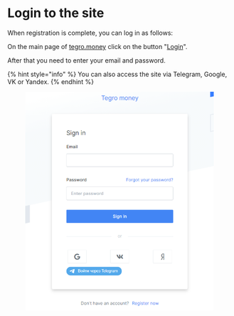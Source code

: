 # Login to the site

When registration is complete, you can log in as follows:

On the main page of [tegro.money](https://tegro.money/) click on the button "[Login](https://tegro.money/my/login/)".

After that you need to enter your email and password.

{% hint style="info" %}
You can also access the site via Telegram, Google, VK or Yandex.
{% endhint %}

<figure><img src="../../../.gitbook/assets/image (71).png" alt=""><figcaption></figcaption></figure>
